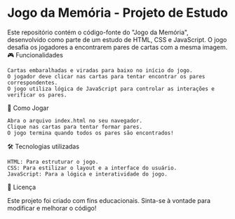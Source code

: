 # Jogo da Memória - Projeto de Estudo

Este repositório contém o código-fonte do "Jogo da Memória", desenvolvido como parte de um estudo de HTML, CSS e JavaScript. O jogo desafia os jogadores a encontrarem pares de cartas com a mesma imagem.
🎮 Funcionalidades

    Cartas embaralhadas e viradas para baixo no início do jogo.
    O jogador deve clicar nas cartas para tentar encontrar os pares correspondentes.
    O jogo utiliza lógica de JavaScript para controlar as interações e verificar os pares.

🚀 Como Jogar

    Abra o arquivo index.html no seu navegador.
    Clique nas cartas para tentar formar pares.
    O jogo termina quando todos os pares são encontrados!

🛠️ Tecnologias utilizadas

    HTML: Para estruturar o jogo.
    CSS: Para estilizar o layout e a interface do usuário.
    JavaScript: Para a lógica e interatividade do jogo.

📄 Licença

Este projeto foi criado com fins educacionais. Sinta-se à vontade para modificar e melhorar o código!
